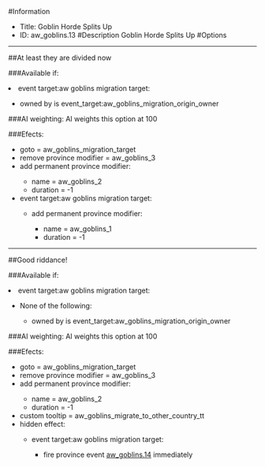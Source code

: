 #Information
 - Title: Goblin Horde Splits Up
 - ID: aw_goblins.13
#Description
Goblin Horde Splits Up
#Options

___
##At least they are divided now

###Available if:
<li>event target:aw goblins migration target:</li><ul><li>owned by is event_target:aw_goblins_migration_origin_owner</li></ul>

###AI weighting:
AI weights this option at 100


###Efects:<ul><li>goto = aw_goblins_migration_target</li><li>remove province modifier = aw_goblins_3</li><li>add permanent province modifier:</li><ul><li>name = aw_goblins_2</li><li>duration = -1</li></ul><li>event target:aw goblins migration target:</li><ul><li>add permanent province modifier:</li><ul><li>name = aw_goblins_1</li><li>duration = -1</li></ul></ul></ul>

___
##Good riddance!

###Available if:
<li>event target:aw goblins migration target:</li><ul><li>None of the following:</li><ul><li>owned by is event_target:aw_goblins_migration_origin_owner</li></ul></ul>

###AI weighting:
AI weights this option at 100


###Efects:<ul><li>goto = aw_goblins_migration_target</li><li>remove province modifier = aw_goblins_3</li><li>add permanent province modifier:</li><ul><li>name = aw_goblins_2</li><li>duration = -1</li></ul><li>custom tooltip = aw_goblins_migrate_to_other_country_tt</li><li>hidden effect:</li><ul><li>event target:aw goblins migration target:</li><ul><li>fire province event [aw_goblins.14](aw_goblins.14_slug) immediately </li></ul></ul></ul>
